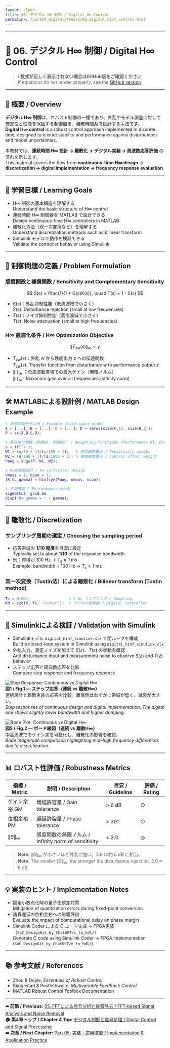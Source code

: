 ```yaml
---
layout: clean
title: 06. デジタル H∞ 制御 / Digital H∞ Control
permalink: /part04_digital/theory/06_digital_hinf_control.html
---
```


---

# 🎯 06. デジタル H∞ 制御 / Digital H∞ Control

> ℹ️ **数式が正しく表示されない場合はGitHub版をご確認ください**  
> If equations do not render properly, see the [GitHub version](https://github.com/Samizo-AITL/EduController/blob/main/part04_digital/theory/06_digital_hinf_control.md)

---

## 📖 概要 / Overview

**デジタル H∞ 制御**は、ロバスト制御の一種であり、外乱やモデル誤差に対して安定性と性能を保証する制御器を、離散時間系で設計する手法です。  
**Digital H∞ control** is a robust control approach implemented in discrete time, designed to ensure stability and performance against disturbances and model uncertainties.

本教材では、**連続時間 H∞ 設計 → 離散化 → デジタル実装 → 周波数応答評価** の流れを示します。  
This material covers the flow from **continuous-time H∞ design → discretization → digital implementation → frequency response evaluation**.

---

## 🎯 学習目標 / Learning Goals

- H∞ 制御の基本構造を理解する  
  Understand the basic structure of H∞ control  
- 連続時間 H∞ 制御器を MATLAB で設計できる  
  Design continuous-time H∞ controllers in MATLAB  
- 離散化方法（双一次変換など）を理解する  
  Understand discretization methods such as bilinear transform  
- Simulink モデルで動作を検証できる  
  Validate the controller behavior using Simulink  

---

## 📐 制御問題の定義 / Problem Formulation

### 感度関数と補償関数 / Sensitivity and Complementary Sensitivity

$$
S(s) = \frac{1}{1 + G(s)K(s)}, \quad T(s) = 1 - S(s)
$$

- $S(s)$：外乱抑制性能（低周波域で小さく）  
  $S(s)$: Disturbance rejection (small at low frequencies)  
- $T(s)$：ノイズ抑制性能（高周波域で小さく）  
  $T(s)$: Noise attenuation (small at high frequencies)  

### H∞ 最適化条件 / H∞ Optimization Objective

$$
\lVert T_{zw}(s) \rVert_\infty < \gamma
$$

- $T_{zw}(s)$：外乱 $w$ から性能出力 $z$ への伝達関数  
  $T_{zw}(s)$: Transfer function from disturbance $w$ to performance output $z$  
- $\lVert \cdot \rVert_\infty$ ：全周波数帯域での最大ゲイン（無限ノルム）  
  $\lVert \cdot \rVert_\infty$ : Maximum gain over all frequencies (infinity norm)  

---

## 🛠️ MATLABによる設計例 / MATLAB Design Example

```matlab
% 状態空間モデル例 / Example state-space model
A = [...]; B = [...]; C = [...]; D = zeros(size(C,1), size(B,2));
P = ss(A,B,C,D);

% 重み付け関数（性能W1, 制御W2） / Weighting functions (Performance W1, Control W2)
s = tf('s');
W1 = (s/10 + 1)/(s/100 + 1);   % 感度関数重み / Sensitivity weight
W2 = (s/100 + 1)/(s/1000 + 1); % 補償関数重み / Control effort weight
Paug = augw(P, W1, W2);

% H∞制御器設計 / H∞ controller design
nmeas = 1; ncon = 1;
[K,CL,gamma] = hinfsyn(Paug, nmeas, ncon);

% 性能確認 / Performance check
sigma(CL); grid on
disp("H∞ gamma = " + gamma);
```

---

## 🔄 離散化 / Discretization

### サンプリング周期の選定 / Choosing the sampling period
- 応答帯域の **1/10 程度**を目安に設定  
  Typically set to about **1/10** of the response bandwidth  
- 例：帯域が 100 Hz → $T_s \approx 1 \ \mathrm{ms}$  
  Example: bandwidth = 100 Hz → $T_s \approx 1 \ \mathrm{ms}$  

### 双一次変換（Tustin法）による離散化 / Bilinear transform (Tustin method)
```matlab
Ts = 0.001;                 % 1 ms サンプリング / Sampling
Kd = c2d(K, Ts, 'tustin');  % デジタル制御器 / Digital controller
```

---

## 🧪 Simulinkによる検証 / Validation with Simulink

- Simulinkモデル `digital_hinf_simulink.slx` で閉ループを構成  
  Build a closed-loop system in Simulink using `digital_hinf_simulink.slx`  
- 外乱入力、測定ノイズを加えて $S(z)$、$T(z)$ の挙動を確認  
  Add disturbance input and measurement noise to observe $S(z)$ and $T(z)$ behavior  
- ステップ応答と周波数応答を比較  
  Compare step response and frequency response  

![Step Response: Continuous vs Digital H∞](https://samizo-aitl.github.io/EduController/part04_digital/figures/digital_hinf_step.png)  
**図1 / Fig.1 — ステップ応答（連続 vs 離散H∞）**  
連続設計と離散実装の応答を比較。離散側はわずかに帯域が低く、減衰が大きい。  
*Step responses of continuous design and digital implementation. The digital one shows slightly lower bandwidth and higher damping.*

![Bode Plot: Continuous vs Digital H∞](https://samizo-aitl.github.io/EduController/part04_digital/figures/digital_hinf_bode.png)  
**図2 / Fig.2 — ボード線図（連続 vs 離散H∞）**  
中高周波でのゲイン差を可視化し、離散化の影響を確認。  
*Bode magnitude comparison highlighting mid–high frequency differences due to discretization.*

---

## 📊 ロバスト性評価 / Robustness Metrics

| 指標 / Metric            | 説明 / Description                                   | 目安 / Guideline | 評価 / Rating |
|--------------------------|------------------------------------------------------|------------------|---------------|
| ゲイン余裕 GM            | 増幅許容量 / Gain tolerance                          | > 6 dB           | ○             |
| 位相余裕 PM              | 遅延許容量 / Phase tolerance                         | > 30°            | ○             |
| $\lVert S \rVert_\infty$ | 感度関数の無限ノルム / Infinity norm of sensitivity | < 2.0            | ◎             |

> **Note:** $\lVert S \rVert_\infty$ が小さいほど外乱に強い。2.0 は約 6 dB に相当。  
> **Note:** The smaller $\lVert S \rVert_\infty$, the stronger the disturbance rejection. 2.0 ≈ 6 dB.

---

## 💡 実装のヒント / Implementation Notes

- 固定小数点化時の量子化誤差対策  
  Mitigation of quantization errors during fixed-point conversion  
- 演算遅延の位相余裕への影響評価  
  Evaluate the impact of computational delay on phase margin  
- Simulink Coder による C コード生成 → FPGA実装（`SoC_DesignKit_by_ChatGPT/c_to_hdl/`）  
  Generate C code using Simulink Coder → FPGA implementation (`SoC_DesignKit_by_ChatGPT/c_to_hdl/`)

---

## 📚 参考文献 / References

- Zhou & Doyle, *Essentials of Robust Control*  
- Skogestad & Postlethwaite, *Multivariable Feedback Control*  
- MATLAB Robust Control Toolbox Documentation  

---

**⬅️ 前節 / Previous:** [05. FFTによる信号分析と雑音除去 / FFT-based Signal Analysis and Noise Removal](https://samizo-aitl.github.io/EduController/part04_digital/theory/05_fft_analysis.html)  
**🏠 第4章トップ / Chapter 4 Top:** [デジタル制御と信号処理 / Digital Control and Signal Processing](https://samizo-aitl.github.io/EduController/part04_digital/)  
**➡️ 次章 / Next Chapter:** [Part 05: 実装・応用演習 / Implementation & Application Practice](https://samizo-aitl.github.io/EduController/part05_practical/)
